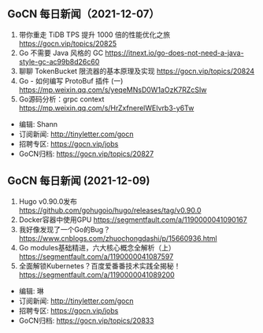 ## GoCN 每日新闻（2021-12-07）

1. 带你重走 TiDB TPS 提升 1000 倍的性能优化之旅 https://gocn.vip/topics/20825
2. Go 不需要 Java 风格的 GC https://itnext.io/go-does-not-need-a-java-style-gc-ac99b8d26c60
3. 聊聊 TokenBucket 限流器的基本原理及实现 https://gocn.vip/topics/20824
4. Go - 如何编写 ProtoBuf 插件 (一)  https://mp.weixin.qq.com/s/yeqeMNsD0W1aOzK7RZcSIw
5. Go源码分析：grpc context https://mp.weixin.qq.com/s/HrZxfnerelWEIvrb3-y6Tw

* 编辑: Shann
* 订阅新闻: http://tinyletter.com/gocn
* 招聘专区: https://gocn.vip/jobs
* GoCN归档: https://gocn.vip/topics/20827

## GoCN 每日新闻 (2021-12-09)

1. Hugo v0.90.0发布 https://github.com/gohugoio/hugo/releases/tag/v0.90.0
2. Docker容器中使用GPU https://segmentfault.com/a/1190000041090167
3. 我好像发现了一个Go的Bug？https://www.cnblogs.com/zhuochongdashi/p/15660936.html
4. Go modules基础精进，六大核心概念全解析（上） https://segmentfault.com/a/1190000041087597
5. 全面解锁Kubernetes？百度爱番番技术实践全揭秘！ https://segmentfault.com/a/1190000041089200

- 编辑: 琳 
- 订阅新闻: http://tinyletter.com/gocn
- 招聘专区: https://gocn.vip/jobs
- GoCN归档: https://gocn.vip/topics/20833
